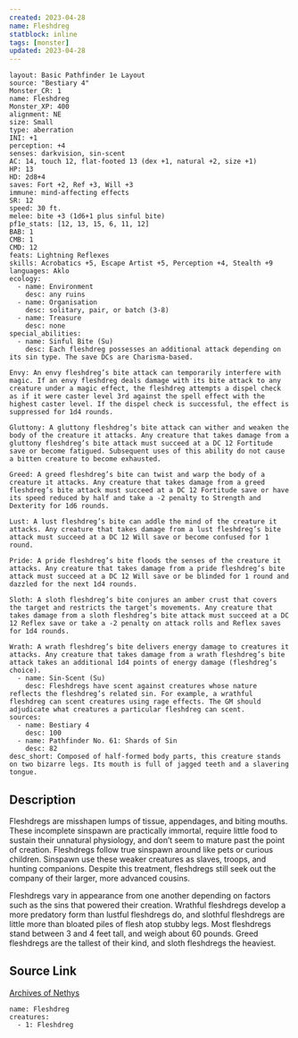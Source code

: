 ```yaml
---
created: 2023-04-28
name: Fleshdreg
statblock: inline
tags: [monster]
updated: 2023-04-28
---
```

```statblock
layout: Basic Pathfinder 1e Layout
source: "Bestiary 4"
Monster_CR: 1
name: Fleshdreg
Monster_XP: 400
alignment: NE
size: Small
type: aberration
INI: +1
perception: +4
senses: darkvision, sin-scent
AC: 14, touch 12, flat-footed 13 (dex +1, natural +2, size +1)
HP: 13
HD: 2d8+4
saves: Fort +2, Ref +3, Will +3
immune: mind-affecting effects
SR: 12
speed: 30 ft.
melee: bite +3 (1d6+1 plus sinful bite)
pf1e_stats: [12, 13, 15, 6, 11, 12]
BAB: 1
CMB: 1
CMD: 12
feats: Lightning Reflexes
skills: Acrobatics +5, Escape Artist +5, Perception +4, Stealth +9
languages: Aklo
ecology:
  - name: Environment
    desc: any ruins
  - name: Organisation
    desc: solitary, pair, or batch (3-8)
  - name: Treasure
    desc: none
special_abilities:
  - name: Sinful Bite (Su)
    desc: Each fleshdreg possesses an additional attack depending on its sin type. The save DCs are Charisma-based.

Envy: An envy fleshdreg’s bite attack can temporarily interfere with magic. If an envy fleshdreg deals damage with its bite attack to any creature under a magic effect, the fleshdreg attempts a dispel check as if it were caster level 3rd against the spell effect with the highest caster level. If the dispel check is successful, the effect is suppressed for 1d4 rounds.

Gluttony: A gluttony fleshdreg’s bite attack can wither and weaken the body of the creature it attacks. Any creature that takes damage from a gluttony fleshdreg’s bite attack must succeed at a DC 12 Fortitude save or become fatigued. Subsequent uses of this ability do not cause a bitten creature to become exhausted.

Greed: A greed fleshdreg’s bite can twist and warp the body of a creature it attacks. Any creature that takes damage from a greed fleshdreg’s bite attack must succeed at a DC 12 Fortitude save or have its speed reduced by half and take a -2 penalty to Strength and Dexterity for 1d6 rounds.

Lust: A lust fleshdreg’s bite can addle the mind of the creature it attacks. Any creature that takes damage from a lust fleshdreg’s bite attack must succeed at a DC 12 Will save or become confused for 1 round.

Pride: A pride fleshdreg’s bite floods the senses of the creature it attacks. Any creature that takes damage from a pride fleshdreg’s bite attack must succeed at a DC 12 Will save or be blinded for 1 round and dazzled for the next 1d4 rounds.

Sloth: A sloth fleshdreg’s bite conjures an amber crust that covers the target and restricts the target’s movements. Any creature that takes damage from a sloth fleshdreg’s bite attack must succeed at a DC 12 Reflex save or take a -2 penalty on attack rolls and Reflex saves for 1d4 rounds.

Wrath: A wrath fleshdreg’s bite delivers energy damage to creatures it attacks. Any creature that takes damage from a wrath fleshdreg’s bite attack takes an additional 1d4 points of energy damage (fleshdreg’s choice).
  - name: Sin-Scent (Su)
    desc: Fleshdregs have scent against creatures whose nature reflects the fleshdreg’s related sin. For example, a wrathful fleshdreg can scent creatures using rage effects. The GM should adjudicate what creatures a particular fleshdreg can scent.
sources:
  - name: Bestiary 4
    desc: 100
  - name: Pathfinder No. 61: Shards of Sin
    desc: 82
desc_short: Composed of half-formed body parts, this creature stands on two bizarre legs. Its mouth is full of jagged teeth and a slavering tongue.
```
## Description
Fleshdregs are misshapen lumps of tissue, appendages, and biting mouths. These incomplete sinspawn are practically immortal, require little food to sustain their unnatural physiology, and don’t seem to mature past the point of creation. Fleshdregs follow true sinspawn around like pets or curious children. Sinspawn use these weaker creatures as slaves, troops, and hunting companions. Despite this treatment, fleshdregs still seek out the company of their larger, more advanced cousins.

Fleshdregs vary in appearance from one another depending on factors such as the sins that powered their creation. Wrathful fleshdregs develop a more predatory form than lustful fleshdregs do, and slothful fleshdregs are little more than bloated piles of flesh atop stubby legs. Most fleshdregs stand between 3 and 4 feet tall, and weigh about 60 pounds. Greed fleshdregs are the tallest of their kind, and sloth fleshdregs the heaviest.
## Source Link
[Archives of Nethys](https://aonprd.com/MonsterDisplay.aspx?ItemName=Fleshdreg)
```encounter-table
name: Fleshdreg
creatures:
  - 1: Fleshdreg
```
